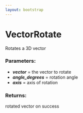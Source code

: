 ```yaml
---
layout: bootstrap
---
```


# VectorRotate

Rotates a 3D vector
        

### Parameters:

- ***vector*** = the vector to rotate
- ***angle_degrees*** = rotation angle
- ***axis*** = axis of rotation
        

### Returns:


rotated vector on success
        
